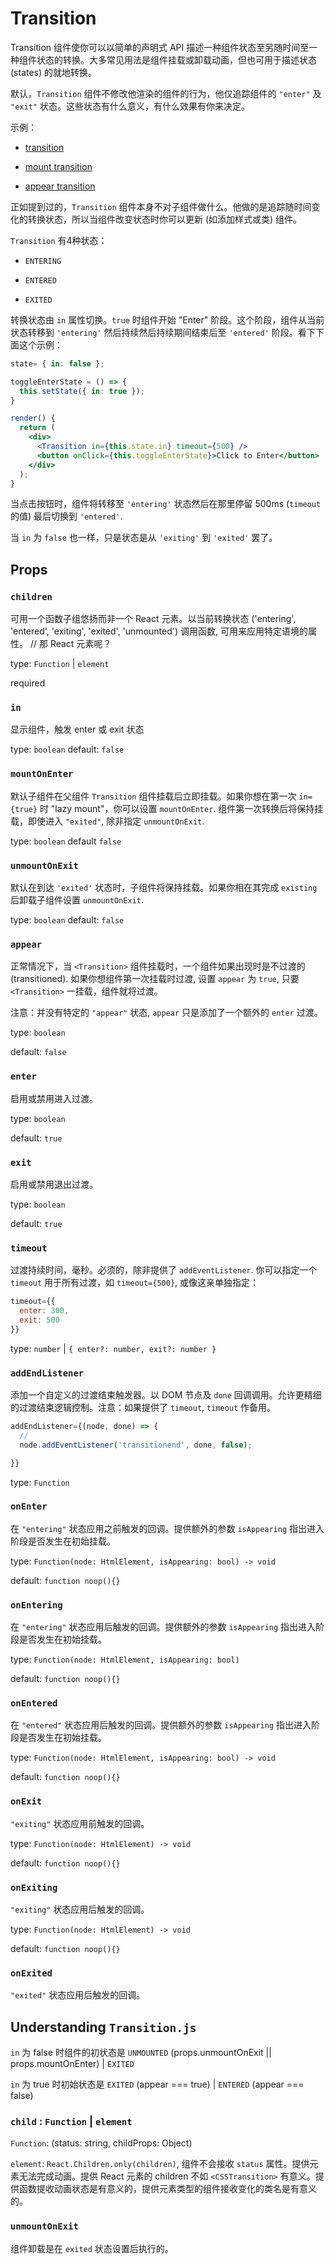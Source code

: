 # Transition

Transition 组件使你可以以简单的声明式 API 描述一种组件状态至另随时间至一种组件状态的转换。大多常见用法是组件挂载或卸载动画，但也可用于描述状态 (states) 的就地转换。

默认，`Transition` 组件不修改他渲染的组件的行为，他仅追踪组件的 `"enter"` 及 `"exit"` 状态。这些状态有什么意义，有什么效果有你来决定。

示例：

- [transition](/examples/transition.tsx)

- [mount transition](/examples/mount-transition/index.tsx)

- [appear transition](/examples/appear-transition/index.tsx)

正如提到过的，`Transition` 组件本身不对子组件做什么。他做的是追踪随时间变化的转换状态，所以当组件改变状态时你可以更新 (如添加样式或类) 组件。

`Transition` 有4种状态：

- `ENTERING`

- `ENTERED`

- `EXITED`

转换状态由 `in` 属性切换。`true` 时组件开始 "Enter" 阶段。这个阶段，组件从当前状态转移到 `'entering'` 然后持续然后持续期间结束后至 `'entered'` 阶段。看下下面这个示例：

```jsx
state= { in: false };

toggleEnterState = () => {
  this.setState({ in: true });
}

render() {
  return (
    <div>
      <Transition in={this.state.in} timeout={500} />
      <button onClick={this.toggleEnterState}>Click to Enter</button>
    </div>
  );
}
```

当点击按钮时，组件将转移至 `'entering'` 状态然后在那里停留 500ms (`timeout` 的值) 最后切换到 `'entered'`.

当 `in` 为 `false` 也一样，只是状态是从 `'exiting'` 到 `'exited'` 罢了。

## Props

### `children`

可用一个函数子组悠扬而非一个 React 元素。以当前转换状态 ('entering', 'entered', 'exiting', 'exited', 'unmounted') 调用函数, 可用来应用特定语境的属性。 // 那 React 元素呢？

type: `Function` | `element`

required

### `in`

显示组件，触发 enter 或 exit 状态

type: `boolean`
default: `false`

### `mountOnEnter`

默认子组件在父组件 `Transition` 组件挂载后立即挂载。如果你想在第一次 `in={true}` 时 "lazy mount"，你可以设置 `mountOnEnter`. 组件第一次转换后将保持挂载，即使进入 `"exited"`, 除非指定 `unmountOnExit`.

type: `boolean`
default `false`

### `unmountOnExit`

默认在到达 `'exited'` 状态时，子组件将保持挂载。如果你相在其完成 `existing` 后卸载子组件设置 `unmountOnExit`.

type: `boolean`
default: `false`

### `appear`

正常情况下，当 `<Transition>` 组件挂载时，一个组件如果出现时是不过渡的 (transitioned). 如果你想组件第一次挂载时过渡, 设置 `appear` 为 `true`, 只要 `<Transition>` 一挂载，组件就将过渡。

注意：并没有特定的 `"appear"` 状态, `appear` 只是添加了一个额外的 `enter` 过渡。

type: `boolean`

default: `false`

### `enter`

启用或禁用进入过渡。

type: `boolean`

default: `true`

### `exit`

启用或禁用退出过渡。

type: `boolean`

default: `true`

### `timeout`

过渡持续时间，毫秒。必须的，除非提供了 `addEventListener`. 你可以指定一个 `timeout` 用于所有过渡，如 `timeout={500}`, 或像这亲单独指定：

```jsx
timeout={{
  enter: 300,
  exit: 500
}}
```

type: `number` | `{ enter?: number, exit?: number }`

### `addEndListener`

添加一个自定义的过渡结束触发器。以 DOM 节点及 `done` 回调调用。允许更精细的过渡结束逻辑控制。注意：如果提供了 `timeout`, `timeout` 作备用。

```jsx
addEndListener={(node, done) => {
  //
  node.addEventListener('transitionend', done, false);

}}
```

type: `Function`

### `onEnter`

在 `"entering"` 状态应用之前触发的回调。提供额外的参数 `isAppearing` 指出进入阶段是否发生在初始挂载。

type: `Function(node: HtmlElement, isAppearing: bool) -> void`

default: `function noop(){}`


### `onEntering`

在 `"entering"` 状态应用后触发的回调。提供额外的参数 `isAppearing` 指出进入阶段是否发生在初始挂载。

type: `Function(node: HtmlElement, isAppearing: bool)`

default: `function noop(){}`

### `onEntered`

在 `"entered"` 状态应用后触发的回调。提供额外的参数 `isAppearing` 指出进入阶段是否发生在初始挂载。

type: `Function(node: HtmlElement, isAppearing: bool) -> void`

default: `function noop(){}`

### `onExit`

`"exiting"` 状态应用前触发的回调。

type: `Function(node: HtmlElement) -> void`

default: `function noop(){}`

### `onExiting`

`"exiting"` 状态应用后触发的回调。

type: `Function(node: HtmlElement) -> void`

default: `function noop(){}`

### `onExited`

`"exited"` 状态应用后触发的回调。

## Understanding `Transition.js`

`in` 为 false 时组件的初状态是 `UNMOUNTED` (props.unmountOnExit || props.mountOnEnter) | `EXITED`

`in` 为 true 时初始状态是 `EXITED` (appear === true) | `ENTERED` (appear === false)

### `child` : `Function` | `element`

`Function`: (status: string, childProps: Object)

`element`: `React.Children.only(children)`, 组件不会接收 `status` 属性。提供元素无法完成动画。提供 React 元素的 children 不如 `<CSSTransition>` 有意义。提供函数提收动画状态是有意义的，提供元素类型的组件接收变化的类名是有意义的。

### `unmountOnExit`

组件卸载是在 `exited` 状态设置后执行的。